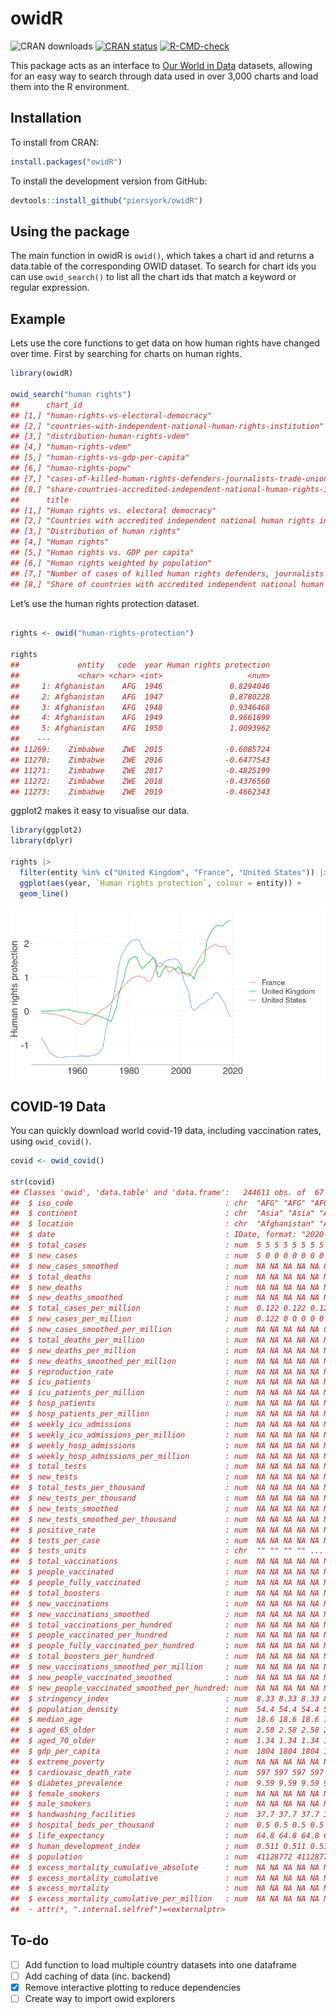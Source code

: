 owidR
================

<!-- badges: start -->

![CRAN downloads](http://cranlogs.r-pkg.org/badges/grand-total/owidR)
[![CRAN
status](https://www.r-pkg.org/badges/version/owidR)](https://CRAN.R-project.org/package=owidR)
[![R-CMD-check](https://github.com/piersyork/owidR/workflows/R-CMD-check/badge.svg)](https://github.com/piersyork/owidR/actions)

<!-- badges: end -->

This package acts as an interface to [Our World in
Data](https://ourworldindata.org/) datasets, allowing for an easy way to
search through data used in over 3,000 charts and load them into the R
environment.

## Installation

To install from CRAN:

``` r
install.packages("owidR")
```

To install the development version from GitHub:

``` r
devtools::install_github("piersyork/owidR")
```

## Using the package

The main function in owidR is `owid()`, which takes a chart id and
returns a data.table of the corresponding OWID dataset. To search for
chart ids you can use `owid_search()` to list all the chart ids that
match a keyword or regular expression.

## Example

Lets use the core functions to get data on how human rights have changed
over time. First by searching for charts on human rights.

``` r
library(owidR)

owid_search("human rights")
##      chart_id                                                                   
## [1,] "human-rights-vs-electoral-democracy"                                      
## [2,] "countries-with-independent-national-human-rights-institution"             
## [3,] "distribution-human-rights-vdem"                                           
## [4,] "human-rights-vdem"                                                        
## [5,] "human-rights-vs-gdp-per-capita"                                           
## [6,] "human-rights-popw"                                                        
## [7,] "cases-of-killed-human-rights-defenders-journalists-trade-unionists"       
## [8,] "share-countries-accredited-independent-national-human-rights-institutions"
##      title                                                                              
## [1,] "Human rights vs. electoral democracy"                                             
## [2,] "Countries with accredited independent national human rights institutions"         
## [3,] "Distribution of human rights"                                                     
## [4,] "Human rights"                                                                     
## [5,] "Human rights vs. GDP per capita"                                                  
## [6,] "Human rights weighted by population"                                              
## [7,] "Number of cases of killed human rights defenders, journalists and trade unionists"
## [8,] "Share of countries with accredited independent national human rights institutions"
```

Let’s use the human rights protection dataset.

``` r

rights <- owid("human-rights-protection")

rights
##             entity   code  year Human rights protection
##             <char> <char> <int>                   <num>
##     1: Afghanistan    AFG  1946               0.8294046
##     2: Afghanistan    AFG  1947               0.8780228
##     3: Afghanistan    AFG  1948               0.9346468
##     4: Afghanistan    AFG  1949               0.9661899
##     5: Afghanistan    AFG  1950               1.0093962
##    ---                                                 
## 11269:    Zimbabwe    ZWE  2015              -0.6085724
## 11270:    Zimbabwe    ZWE  2016              -0.6477543
## 11271:    Zimbabwe    ZWE  2017              -0.4825199
## 11272:    Zimbabwe    ZWE  2018              -0.4376560
## 11273:    Zimbabwe    ZWE  2019              -0.4662343
```

ggplot2 makes it easy to visualise our data.

``` r
library(ggplot2)
library(dplyr)

rights |> 
  filter(entity %in% c("United Kingdom", "France", "United States")) |> 
  ggplot(aes(year, `Human rights protection`, colour = entity)) +
  geom_line()
```

<img src="inst/images/plot-1.png" style="display: block; margin: auto;" />

## COVID-19 Data

You can quickly download world covid-19 data, including vaccination
rates, using `owid_covid()`.

``` r
covid <- owid_covid()

str(covid)
## Classes 'owid', 'data.table' and 'data.frame':   244611 obs. of  67 variables:
##  $ iso_code                                  : chr  "AFG" "AFG" "AFG" "AFG" ...
##  $ continent                                 : chr  "Asia" "Asia" "Asia" "Asia" ...
##  $ location                                  : chr  "Afghanistan" "Afghanistan" "Afghanistan" "Afghanistan" ...
##  $ date                                      : IDate, format: "2020-02-24" "2020-02-25" ...
##  $ total_cases                               : num  5 5 5 5 5 5 5 5 5 5 ...
##  $ new_cases                                 : num  5 0 0 0 0 0 0 0 0 0 ...
##  $ new_cases_smoothed                        : num  NA NA NA NA NA 0.714 0.714 0 0 0 ...
##  $ total_deaths                              : num  NA NA NA NA NA NA NA NA NA NA ...
##  $ new_deaths                                : num  NA NA NA NA NA NA NA NA NA NA ...
##  $ new_deaths_smoothed                       : num  NA NA NA NA NA NA NA NA NA NA ...
##  $ total_cases_per_million                   : num  0.122 0.122 0.122 0.122 0.122 0.122 0.122 0.122 0.122 0.122 ...
##  $ new_cases_per_million                     : num  0.122 0 0 0 0 0 0 0 0 0 ...
##  $ new_cases_smoothed_per_million            : num  NA NA NA NA NA 0.017 0.017 0 0 0 ...
##  $ total_deaths_per_million                  : num  NA NA NA NA NA NA NA NA NA NA ...
##  $ new_deaths_per_million                    : num  NA NA NA NA NA NA NA NA NA NA ...
##  $ new_deaths_smoothed_per_million           : num  NA NA NA NA NA NA NA NA NA NA ...
##  $ reproduction_rate                         : num  NA NA NA NA NA NA NA NA NA NA ...
##  $ icu_patients                              : num  NA NA NA NA NA NA NA NA NA NA ...
##  $ icu_patients_per_million                  : num  NA NA NA NA NA NA NA NA NA NA ...
##  $ hosp_patients                             : num  NA NA NA NA NA NA NA NA NA NA ...
##  $ hosp_patients_per_million                 : num  NA NA NA NA NA NA NA NA NA NA ...
##  $ weekly_icu_admissions                     : num  NA NA NA NA NA NA NA NA NA NA ...
##  $ weekly_icu_admissions_per_million         : num  NA NA NA NA NA NA NA NA NA NA ...
##  $ weekly_hosp_admissions                    : num  NA NA NA NA NA NA NA NA NA NA ...
##  $ weekly_hosp_admissions_per_million        : num  NA NA NA NA NA NA NA NA NA NA ...
##  $ total_tests                               : num  NA NA NA NA NA NA NA NA NA NA ...
##  $ new_tests                                 : num  NA NA NA NA NA NA NA NA NA NA ...
##  $ total_tests_per_thousand                  : num  NA NA NA NA NA NA NA NA NA NA ...
##  $ new_tests_per_thousand                    : num  NA NA NA NA NA NA NA NA NA NA ...
##  $ new_tests_smoothed                        : num  NA NA NA NA NA NA NA NA NA NA ...
##  $ new_tests_smoothed_per_thousand           : num  NA NA NA NA NA NA NA NA NA NA ...
##  $ positive_rate                             : num  NA NA NA NA NA NA NA NA NA NA ...
##  $ tests_per_case                            : num  NA NA NA NA NA NA NA NA NA NA ...
##  $ tests_units                               : chr  "" "" "" "" ...
##  $ total_vaccinations                        : num  NA NA NA NA NA NA NA NA NA NA ...
##  $ people_vaccinated                         : num  NA NA NA NA NA NA NA NA NA NA ...
##  $ people_fully_vaccinated                   : num  NA NA NA NA NA NA NA NA NA NA ...
##  $ total_boosters                            : num  NA NA NA NA NA NA NA NA NA NA ...
##  $ new_vaccinations                          : num  NA NA NA NA NA NA NA NA NA NA ...
##  $ new_vaccinations_smoothed                 : num  NA NA NA NA NA NA NA NA NA NA ...
##  $ total_vaccinations_per_hundred            : num  NA NA NA NA NA NA NA NA NA NA ...
##  $ people_vaccinated_per_hundred             : num  NA NA NA NA NA NA NA NA NA NA ...
##  $ people_fully_vaccinated_per_hundred       : num  NA NA NA NA NA NA NA NA NA NA ...
##  $ total_boosters_per_hundred                : num  NA NA NA NA NA NA NA NA NA NA ...
##  $ new_vaccinations_smoothed_per_million     : num  NA NA NA NA NA NA NA NA NA NA ...
##  $ new_people_vaccinated_smoothed            : num  NA NA NA NA NA NA NA NA NA NA ...
##  $ new_people_vaccinated_smoothed_per_hundred: num  NA NA NA NA NA NA NA NA NA NA ...
##  $ stringency_index                          : num  8.33 8.33 8.33 8.33 8.33 ...
##  $ population_density                        : num  54.4 54.4 54.4 54.4 54.4 ...
##  $ median_age                                : num  18.6 18.6 18.6 18.6 18.6 18.6 18.6 18.6 18.6 18.6 ...
##  $ aged_65_older                             : num  2.58 2.58 2.58 2.58 2.58 ...
##  $ aged_70_older                             : num  1.34 1.34 1.34 1.34 1.34 ...
##  $ gdp_per_capita                            : num  1804 1804 1804 1804 1804 ...
##  $ extreme_poverty                           : num  NA NA NA NA NA NA NA NA NA NA ...
##  $ cardiovasc_death_rate                     : num  597 597 597 597 597 ...
##  $ diabetes_prevalence                       : num  9.59 9.59 9.59 9.59 9.59 9.59 9.59 9.59 9.59 9.59 ...
##  $ female_smokers                            : num  NA NA NA NA NA NA NA NA NA NA ...
##  $ male_smokers                              : num  NA NA NA NA NA NA NA NA NA NA ...
##  $ handwashing_facilities                    : num  37.7 37.7 37.7 37.7 37.7 ...
##  $ hospital_beds_per_thousand                : num  0.5 0.5 0.5 0.5 0.5 0.5 0.5 0.5 0.5 0.5 ...
##  $ life_expectancy                           : num  64.8 64.8 64.8 64.8 64.8 ...
##  $ human_development_index                   : num  0.511 0.511 0.511 0.511 0.511 0.511 0.511 0.511 0.511 0.511 ...
##  $ population                                : num  41128772 41128772 41128772 41128772 41128772 ...
##  $ excess_mortality_cumulative_absolute      : num  NA NA NA NA NA NA NA NA NA NA ...
##  $ excess_mortality_cumulative               : num  NA NA NA NA NA NA NA NA NA NA ...
##  $ excess_mortality                          : num  NA NA NA NA NA NA NA NA NA NA ...
##  $ excess_mortality_cumulative_per_million   : num  NA NA NA NA NA NA NA NA NA NA ...
##  - attr(*, ".internal.selfref")=<externalptr>
```

## To-do

- [ ] Add function to load multiple country datasets into one dataframe
- [ ] Add caching of data (inc. backend)
- [x] Remove interactive plotting to reduce dependencies
- [ ] Create way to import owid explorers
